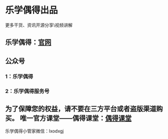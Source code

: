 # 乐学偶得出品 



更多干货、资讯开源分享\视频讲解



## 乐学偶得：[官网](http://www.lexueoude.com) 



## 公众号



### 1：乐学偶得 

### 2：乐学偶得服务号



## 为了保障您的权益，请不要在三方平台或者盗版渠道购买。 唯一官方课堂——偶得课堂：[偶得课堂](https://class.lexueoude.com)



乐学偶得小管家微信：lxodxgj

